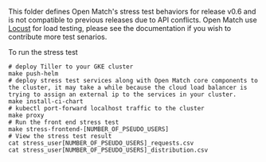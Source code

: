 This folder defines Open Match's stress test behaviors for release v0.6 and is not compatible to previous releases due to API conflicts. Open Match use [Locust](https://docs.locust.io/en/stable/) for load testing, please see the documentation if you wish to contribute more test senarios.

To run the stress test
```
# deploy Tiller to your GKE cluster
make push-helm
# deploy stress test services along with Open Match core components to the cluster, it may take a while because the cloud load balancer is trying to assign an external ip to the services in your cluster.
make install-ci-chart
# kubectl port-forward localhost traffic to the cluster
make proxy
# Run the front end stress test
make stress-frontend-[NUMBER_OF_PSEUDO_USERS]
# View the stress test result
cat stress_user[NUMBER_OF_PSEUDO_USERS]_requests.csv
cat stress_user[NUMBER_OF_PSEUDO_USERS]_distribution.csv
```